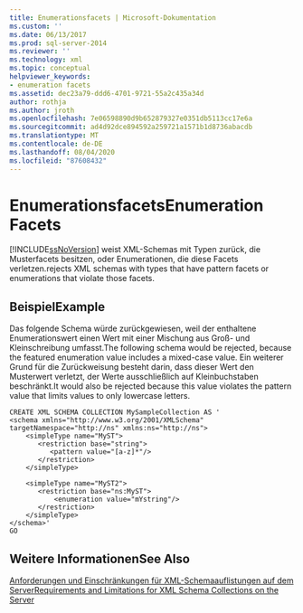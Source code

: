 ```yaml
---
title: Enumerationsfacets | Microsoft-Dokumentation
ms.custom: ''
ms.date: 06/13/2017
ms.prod: sql-server-2014
ms.reviewer: ''
ms.technology: xml
ms.topic: conceptual
helpviewer_keywords:
- enumeration facets
ms.assetid: dec23a79-ddd6-4701-9721-55a2c435a34d
author: rothja
ms.author: jroth
ms.openlocfilehash: 7e06598890d9b652879327e0351db5113cc17e6a
ms.sourcegitcommit: ad4d92dce894592a259721a1571b1d8736abacdb
ms.translationtype: MT
ms.contentlocale: de-DE
ms.lasthandoff: 08/04/2020
ms.locfileid: "87608432"
---
```

# <a name="enumeration-facets"></a><span data-ttu-id="453c9-102">Enumerationsfacets</span><span class="sxs-lookup"><span data-stu-id="453c9-102">Enumeration Facets</span></span>
  [!INCLUDE[ssNoVersion](../../includes/ssnoversion-md.md)] <span data-ttu-id="453c9-103">weist XML-Schemas mit Typen zurück, die Musterfacets besitzen, oder Enumerationen, die diese Facets verletzen.</span><span class="sxs-lookup"><span data-stu-id="453c9-103">rejects XML schemas with types that have pattern facets or enumerations that violate those facets.</span></span>  
  
## <a name="example"></a><span data-ttu-id="453c9-104">Beispiel</span><span class="sxs-lookup"><span data-stu-id="453c9-104">Example</span></span>  
 <span data-ttu-id="453c9-105">Das folgende Schema würde zurückgewiesen, weil der enthaltene Enumerationswert einen Wert mit einer Mischung aus Groß- und Kleinschreibung umfasst.</span><span class="sxs-lookup"><span data-stu-id="453c9-105">The following schema would be rejected, because the featured enumeration value includes a mixed-case value.</span></span> <span data-ttu-id="453c9-106">Ein weiterer Grund für die Zurückweisung besteht darin, dass dieser Wert den Musterwert verletzt, der Werte ausschließlich auf Kleinbuchstaben beschränkt.</span><span class="sxs-lookup"><span data-stu-id="453c9-106">It would also be rejected because this value violates the pattern value that limits values to only lowercase letters.</span></span>  
  
```  
CREATE XML SCHEMA COLLECTION MySampleCollection AS '  
<schema xmlns="http://www.w3.org/2001/XMLSchema" targetNamespace="http://ns" xmlns:ns="http://ns">  
    <simpleType name="MyST">  
       <restriction base="string">  
          <pattern value="[a-z]*"/>  
       </restriction>  
    </simpleType>  
  
    <simpleType name="MyST2">  
       <restriction base="ns:MyST">  
           <enumeration value="mYstring"/>  
       </restriction>  
    </simpleType>  
</schema>'  
GO  
```  
  
## <a name="see-also"></a><span data-ttu-id="453c9-107">Weitere Informationen</span><span class="sxs-lookup"><span data-stu-id="453c9-107">See Also</span></span>  
 [<span data-ttu-id="453c9-108">Anforderungen und Einschränkungen für XML-Schemaauflistungen auf dem Server</span><span class="sxs-lookup"><span data-stu-id="453c9-108">Requirements and Limitations for XML Schema Collections on the Server</span></span>](requirements-and-limitations-for-xml-schema-collections-on-the-server.md)  
  
  
